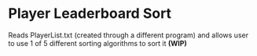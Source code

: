 # Player Leaderboard Sort
Reads PlayerList.txt (created through a different program) and allows user to use 1 of 5 different sorting algorithms to sort it
**(WIP)**

